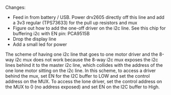 Changes:
 - Feed in from battery / USB. Power drv2605 directly off this line and add a 3v3 regular (TPS73633) for the pull up resistors and mux
 - Figure out how to add the one-off driver on the i2c line. See this chip for buffering i2c with EN pin: PCA9515B
 - Drop the display line
 - Add a small led for power


The scheme of having one i2c line that goes to one motor driver and the 8-way i2c mux does not work because
the 8-way i2c mux exposes the i2c lines behind it to the master i2c line, which collides with the address of the one lone
motor sitting on the i2c line. In this scheme, to access a driver behind the mux, set EN for the I2C buffer to LOW and set the control
address on the MUX. To access the lone driver, set the control address on the MUX to 0 (no address exposed) and set EN on the I2C buffer to High.
